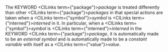  



The KEYWORD <ClLinks  term={"package"}><i>package</i></ClLinks> is treated differently than other <ClLinks  term={"package"}><i>packages</i></ClLinks> in that special actions are taken when a <ClLinks  term={"symbol"}><i>symbol</i></ClLinks> is <ClLinks  term={"interned"}><i>interned</i></ClLinks> in it. In particular, when a <ClLinks  term={"symbol"}><i>symbol</i></ClLinks> is <ClLinks  term={"interned"}><i>interned</i></ClLinks> in the KEYWORD <ClLinks  term={"package"}><i>package</i></ClLinks>, it is automatically made to be an *external symbol* and is automatically made to be a *constant variable* with itself as a <ClLinks  term={"value"}><i>value</i></ClLinks>. 



